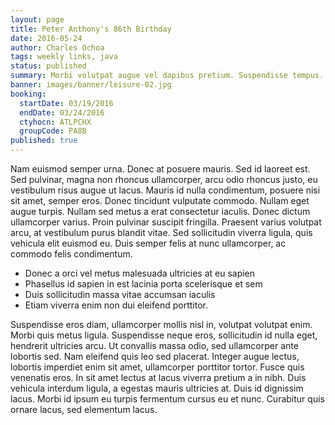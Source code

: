 ```yaml
---
layout: page
title: Peter Anthony's 86th Birthday
date: 2016-05-24
author: Charles Ochoa
tags: weekly links, java
status: published
summary: Morbi volutpat augue vel dapibus pretium. Suspendisse tempus.
banner: images/banner/leisure-02.jpg
booking:
  startDate: 03/19/2016
  endDate: 03/24/2016
  ctyhocn: ATLPCHX
  groupCode: PA8B
published: true
---
```

Nam euismod semper urna. Donec at posuere mauris. Sed id laoreet est. Sed pulvinar, magna non rhoncus ullamcorper, arcu odio rhoncus justo, eu vestibulum risus augue ut lacus. Mauris id nulla condimentum, posuere nisi sit amet, semper eros. Donec tincidunt vulputate commodo. Nullam eget augue turpis. Nullam sed metus a erat consectetur iaculis. Donec dictum ullamcorper varius. Proin pulvinar suscipit fringilla. Praesent varius volutpat arcu, at vestibulum purus blandit vitae. Sed sollicitudin viverra ligula, quis vehicula elit euismod eu. Duis semper felis at nunc ullamcorper, ac commodo felis condimentum.

* Donec a orci vel metus malesuada ultricies at eu sapien
* Phasellus id sapien in est lacinia porta scelerisque et sem
* Duis sollicitudin massa vitae accumsan iaculis
* Etiam viverra enim non dui eleifend porttitor.

Suspendisse eros diam, ullamcorper mollis nisl in, volutpat volutpat enim. Morbi quis metus ligula. Suspendisse neque eros, sollicitudin id nulla eget, hendrerit ultricies arcu. Ut convallis massa odio, sed ullamcorper ante lobortis sed. Nam eleifend quis leo sed placerat. Integer augue lectus, lobortis imperdiet enim sit amet, ullamcorper porttitor tortor. Fusce quis venenatis eros. In sit amet lectus at lacus viverra pretium a in nibh. Duis vehicula interdum ligula, a egestas mauris ultricies at. Duis id dignissim lacus. Morbi id ipsum eu turpis fermentum cursus eu et nunc. Curabitur quis ornare lacus, sed elementum lacus.
